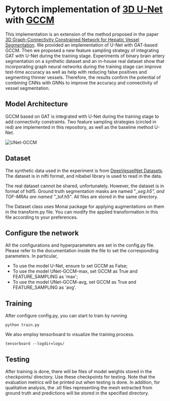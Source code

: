# Pytorch implementation of [3D U-Net](https://arxiv.org/pdf/1606.06650v1.pdf) with [GCCM](https://pubmed.ncbi.nlm.nih.gov/34613925/)

This implementation is an extension of the method proposed in the paper [3D Graph-Connectivity Constrained Network for Hepatic Vessel Segmentation](https://pubmed.ncbi.nlm.nih.gov/34613925/). We provided an implementation of U-Net with GAT-based GCCM. Then we proposed a new feature sampling strategy of integrating GAT with U-Net during the training stage. Experiments of binary brain artery segmentation on a synthetic dataset and an in-house real dataset show that incorporating graph neural networks during the training stage can improve test-time accuracy as well as help with reducing false positives and segmenting thinner vessels. Therefore, the results confirm the potential of combining CNNs with GNNs to improve the accuracy and connectivity of vessel segmentation.

## Model Architecture

GCCM based on GAT is integrated with U-Net during the training stage to add connectivity constraints. Two feature sampling strategies (circled in red) are implemented in this repository, as well as the baseline method U-Net.

![UNet-GCCM](https://github.com/yuqinghuang01/UNet-GCCM/blob/main/unet_gccm.png)

## Dataset

The synthetic data used in the experiment is from [DeepVesselNet Datasets](https://github.com/giesekow/deepvesselnet/wiki/Datasets#time-of-flight-tof-magnetic-resonance-angiography-mra-data). The dataset is in nifti format, and nibabel library is used to read in the data.

The real dataset cannot be shared, unfortunately. However, the dataset is in format of hdf5. Ground truth segmentation masks are named "*_seg.h5", and TOF-MRAs are named "*_tof.h5". All files are stored in the same directory.

The Dataset class uses Monai package for applying augmentations on them in the transform.py file. You can modify the applied transformation in this file according to your preferences.

## Configure the network

All the configurations and hyperparameters are set in the config.py file. Please refer to the documentation inside the file to set the corresponding parameters. In particular, 
- To use the model U-Net, ensure to set GCCM as False;
- To use the model UNet-GCCM-max, set GCCM as True and FEATURE_SAMPLING as 'max';
- To use the model UNet-GCCM-avg, set GCCM as True and FEATURE_SAMPLING as 'avg'.

## Training

After configure config.py, you can start to train by running

`python train.py`

We also employ tensorboard to visualize the training process.

`tensorboard --logdir=logs/`

## Testing

After training is done, there will be files of model weights stored in the checkpoints/ directory. Use these checkpoints for testing. Note that the evaluation metrics will be printed out when testing is done. In addition, for qualitative analysis, the .stl files representing the mesh extracted from ground truth and predictions will be stored in the specified directory.
